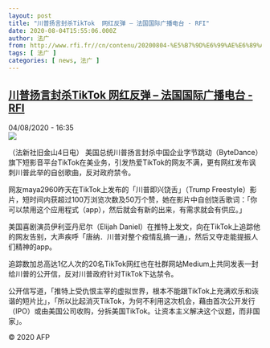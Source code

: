 ```yaml
---
layout: post
title: "川普扬言封杀TikTok  网红反弹 – 法国国际广播电台 - RFI"
date: 2020-08-04T15:55:06.000Z
author: 法广
from: http://www.rfi.fr//cn/contenu/20200804-%E5%B7%9D%E6%99%AE%E6%89%AC%E8%A8%80%E5%B0%81%E6%9D%80tiktok-%E7%BD%91%E7%BA%A2%E5%8F%8D%E5%BC%B9
tags: [ 法广 ]
categories: [ news, 法广 ]
---
```

<!--1596556506000-->
[川普扬言封杀TikTok  网红反弹 – 法国国际广播电台 - RFI](http://www.rfi.fr//cn/contenu/20200804-%E5%B7%9D%E6%99%AE%E6%89%AC%E8%A8%80%E5%B0%81%E6%9D%80tiktok-%E7%BD%91%E7%BA%A2%E5%8F%8D%E5%BC%B9)
------

<div>
<div>04/08/2020 - 16:35</div><img src="https://s.rfi.fr/media/display/6dc774e4-d663-11ea-aa77-005056a964fe/w:310/p:16x9/int0015b.200804223501.jpg"><div class="t-content__body u-clearfix"><div class="m-interstitial"></div><p>（法新社旧金山4日电）    美国总统川普扬言封杀中国企业字节跳动（ByteDance）旗下短影音平台TikTok在美业务，引发热爱TikTok的网友不满，更有网红发布讽刺川普此举的自创歌曲，反对政府禁令。</p><p>    网友maya2960昨天在TikTok上发布的「川普即兴饶舌」（Trump Freestyle）影片，短时间内获超过100万浏览次数及50万个赞，她在影片中自创饶舌歌词：「你可以禁用这个应用程式（app），然后就会有新的出来，有需求就会有供应。」</p><p>    美国喜剧演员伊利亚丹尼尔（Elijah Daniel）在推特上发文，向在TikTok上追踪他的网友告别，大声疾呼「唐纳．川普对整个疫情乱搞一通」，然后又夺走能提振人们精神的app。</p><p>    追踪数加总高达1亿人次的20名TikTok网红也在社群网站Medium上共同发表一封给川普的公开信，反对川普政府针对TikTok下达禁令。</p><p>    公开信写道，「推特上受仇恨主宰的虚拟世界，根本不能跟TikTok上充满欢乐和诙谐的短片比」，「所以比起消灭TikTok，为何不利用这次机会，藉由首次公开发行（IPO）或由美国公司收购，分拆美国TikTok。让资本主义解决这个议题，而非国家」。</p><p class="t-copyright">© 2020 AFP</p>        </div>
</div>
